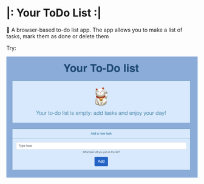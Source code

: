 # |: Your ToDo List :|

📝 A browser-based to-do list app. The app allows you to make a list of tasks, mark them as done or delete them

Try: 

![ToDo List](/img/screenshot.png)
